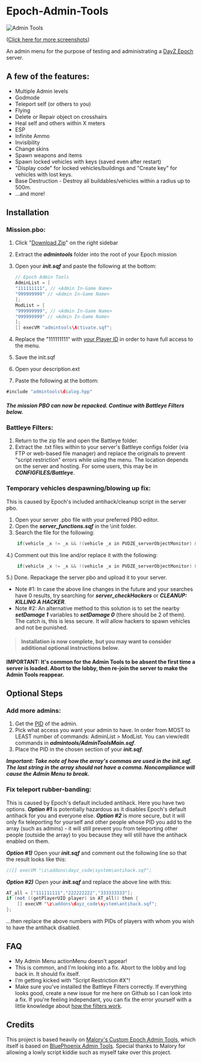 Epoch-Admin-Tools
=================

![Admin Tools](http://i.imgur.com/j0bTHPB.png)

([Click here for more screenshots](http://imgur.com/a/RH4cx#0))

An admin menu for the purpose of testing and administrating a [DayZ Epoch](https://github.com/vbawol/DayZ-Epoch) server. 

## A few of the features:
* Multiple Admin levels
* Godmode
* Teleport self (or others to you)
* Flying
* Delete or Repair object on crosshairs
* Heal self and others within X meters
* ESP
* Infinite Ammo
* Invisibility
* Change skins
* Spawn weapons and items
* Spawn locked vehicles with keys (saved even after restart)
* "Display code" for locked vehicles/buildings and "Create key" for vehicles with lost keys.
* Base Destruction - Destroy all buildables/vehicles within a radius up to 500m.
* ...and more!

## Installation

### Mission.pbo:
1. Click "[Download Zip](https://github.com/gregariousjb/Epoch-Admin-Tools/archive/master.zip)" on the right sidebar
2. Extract the ***admintools*** folder into the root of your Epoch mission
3. Open your ***init.sqf*** and paste the following at the bottom:

    ~~~~java
    // Epoch Admin Tools
    AdminList = [
    "111111111", // <Admin In-Game Name>
    "999999999" // <Admin In-Game Name>
    ];
    ModList = [
    "999999999", // <Admin In-Game Name>
    "999999999" // <Admin In-Game Name>
    ];
    [] execVM "admintools\Activate.sqf";
    ~~~~
    
4. Replace the "111111111" with [your Player ID](http://i48.tinypic.com/2isxjkz.png) in order to have full access to the menu.
5. Save the init.sqf
6. Open your description.ext
7. Paste the following at the bottom:

~~~~java
#include "admintools\dialog.hpp"
~~~~

##### The mission PBO can now be repacked. Continue with ***Battleye Filters*** below.

### Battleye Filters:
1. Return to the zip file and open the Battleye folder.
2. Extract the .txt files within to your server's Battleye configs folder (via FTP or web-based file manager) and replace the originals to prevent "script restriction" errors while using the menu. The location depends on the server and hosting. For some users, this may be in ***CONFIGFILES/Battleye***.


### Temporary vehicles despawning/blowing up fix:
This is caused by Epoch's included antihack/cleanup script in the server pbo.

1. Open your server .pbo file with your preferred PBO editor.
2. Open the ***server_functions.sqf*** in the \init folder.
3. Search the file for the following:

~~~~java
    if(vehicle _x != _x && !(vehicle _x in PVDZE_serverObjectMonitor) && (isPlayer _x)  && !((typeOf vehicle _x) in DZE_safeVehicle)) then {
~~~~
    
4.) Comment out this line and/or replace it with the following:

~~~~java
    if(vehicle _x != _x && !(vehicle _x in PVDZE_serverObjectMonitor) && (isPlayer _x)  && !((typeOf vehicle _x) in DZE_safeVehicle) && (vehicle _x getVariable ["MalSar",0] !=1)) then {
~~~~

5.) Done. Repackage the server pbo and upload it to your server. 

* Note #1: In case the above line changes in the future and your searches have 0 results, try searching for ***server_checkHackers*** or ***CLEANUP: KILLING A HACKER***.
* Note #2: An alternative method to this solution is to set the nearby ***setDamage 1*** variables to ***setDamage 0*** (there should be 2 of them). The catch is, this is less secure. It will allow hackers to spawn vehicles and not be punished.

> #### Installation is now complete, but you may want to consider additional optional instructions below. 
#### IMPORTANT: It's common for the Admin Tools to be absent the first time a server is loaded. Abort to the lobby, then re-join the server to make the Admin Tools reappear.

## Optional Steps

### Add more admins:
1. Get the [PID](http://i48.tinypic.com/2isxjkz.png) of the admin.
2. Pick what access you want your admin to have. In order from MOST to LEAST number of commands: AdminList > ModList. You can view/edit commands in ***admintools/AdminToolsMain.sqf***.
3. Place the PID in the chosen section of your ***init.sqf***. 

***Important: Take note of how the array's commas are used in the init.sqf. The last string in the array should not have a comma. Noncompliance will cause the Admin Menu to break.***


### Fix teleport rubber-banding:
This is caused by Epoch's default included antihack. Here you have two options. ***Option #1*** is potentially hazardous as it disables Epoch's default antihack for you and everyone else. ***Option #2*** is more secure, but it will only fix teleporting for yourself and other people whose PID you add to the array (such as admins) - it will still prevent you from teleporting other people (outside the array) to you because they will still have the antihack enabled on them.

***Option #1)*** Open your ***init.sqf*** and comment out the following line so that the result looks like this:

~~~~java
//[] execVM "\z\addons\dayz_code\system\antihack.sqf";
~~~~

***Option #2)*** Open your ***init.sqf*** and replace the above line with this:

~~~~java
AT_all = ["111111111","222222222","333333333"];
if (not ((getPlayerUID player) in AT_all)) then {
    [] execVM "\z\addons\dayz_code\system\antihack.sqf";
};
~~~~
    
...then replace the above numbers with PIDs of players with whom you wish to have the antihack disabled.


## FAQ
* My Admin Menu actionMenu doesn't appear!
 * This is common, and I'm looking into a fix. Abort to the lobby and log back in. It should fix itself.
* I'm getting kicked with "Script Restriction #X"!
 * Make sure you've installed the Battleye Filters correctly. If everything looks good, create a new issue for me here on Github so I can look into a fix. If you're feeling independant, you can fix the error yourself with a little knowledge about [how the filters work](http://dayz.st/w/Battleye_Filters).

## Credits
This project is based heavily on [Malory's Custom Epoch Admin Tools](https://github.com/iforgotmywhat/Dayz-Epoch-Admin-Tools/), which itself is based on [BluePhoenix Admin Tools](https://github.com/BluePhoenix175/DayZ-Admin-Tools-). Special thanks to Malory for allowing a lowly script kiddie such as myself take over this project.
